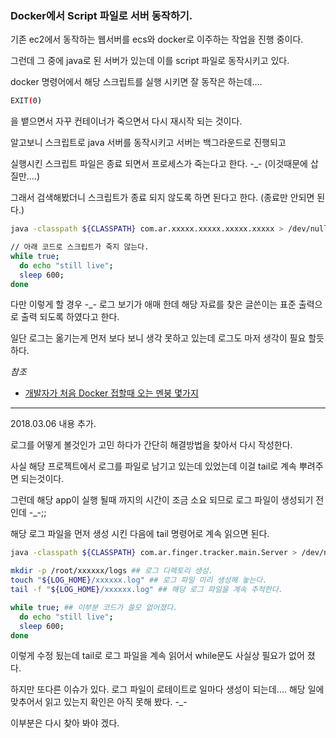 ### Docker에서 Script 파일로 서버 동작하기.

기존 ec2에서 동작하는 웹서버를 ecs와 docker로 이주하는 작업을 진행 중이다.

그런데 그 중에 java로 된 서버가 있는데 이를 script 파일로 동작시키고 있다.

docker 명령어에서 해당 스크립트를 실행 시키면 잘 동작은 하는데....

``` bash
EXIT(0)
```

을 뱉으면서 자꾸 컨테이너가 죽으면서 다시 재시작 되는 것이다.

알고보니 스크립트로 java 서버를 동작시키고 서버는 백그라운드로 진행되고

실행시킨 스크립트 파일은 종료 되면서 프로세스가 죽는다고 한다. -_- (이것때문에 삽질만....)

그래서 검색해봤더니 스크립트가 종료 되지 않도록 하면 된다고 한다. (종료만 안되면 된다.)

``` bash
java -classpath ${CLASSPATH} com.ar.xxxxx.xxxxx.xxxxx.xxxxx > /dev/null &

// 아래 코드로 스크립트가 죽지 않는다.
while true;
  do echo "still live";
  sleep 600;
done
```

다만 이렇게 할 경우 -_- 로그 보기가 애매 한데 해당 자료를 찾은 글쓴이는 표준 출력으로 출력 되도록 하였다고 한다.

일단 로그는 옮기는게 먼저 보다 보니 생각 못하고 있는데 로그도 마저 생각이 필요 할듯 하다.

*참조*

- [개발자가 처음 Docker 접할때 오는 멘붕 몇가지](http://www.popit.kr/%EA%B0%9C%EB%B0%9C%EC%9E%90%EA%B0%80-%EC%B2%98%EC%9D%8C-docker-%EC%A0%91%ED%95%A0%EB%95%8C-%EC%98%A4%EB%8A%94-%EB%A9%98%EB%B6%95-%EB%AA%87%EA%B0%80%EC%A7%80/)

---
2018.03.06 내용 추가.

로그를 어떻게 볼것인가 고민 하다가 간단히 해결방법을 찾아서 다시 작성한다.

사실 해당 프로젝트에서 로그를 파일로 남기고 있는데 있었는데 이걸 tail로 계속 뿌려주면 되는것이다.

그런데 해당 app이 실행 될때 까지의 시간이 조금 소요 되므로 로그 파일이 생성되기 전인데 -_-;;

해당 로그 파일을 먼저 생성 시킨 다음에 tail 명령어로 계속 읽으면 된다.


``` bash
java -classpath ${CLASSPATH} com.ar.finger.tracker.main.Server > /dev/null &

mkdir -p /root/xxxxxx/logs ## 로그 디렉토리 생성.
touch "${LOG_HOME}/xxxxxx.log" ## 로그 파일 미리 생성해 놓는다.
tail -f "${LOG_HOME}/xxxxxx.log" ## 해당 로그 파일을 계속 추적한다.

while true; ## 이부분 코드가 쓸모 없어졌다.
  do echo "still live";
  sleep 600;
done
```

이렇게 수정 됬는데 tail로 로그 파일을 계속 읽어서 while문도 사실상 필요가 없어 졌다.

하지만 또다른 이슈가 있다. 로그 파일이 로테이트로 일마다 생성이 되는데.... 해당 일에 맞추어서 읽고 있는지 확인은 아직 못해 봤다. -_-

이부분은 다시 찾아 봐야 겠다.